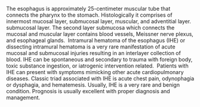 The esophagus is approximately 25-centimeter muscular tube that connects the pharynx to the stomach. Histologically it comprises of innermost mucosal layer, submucosal layer, muscular, and adventitial layer. submucosal layer. The second layer submucosa which connects the mucosal and muscular layer contains blood vessels, Meissner nerve plexus, and esophageal glands.  Intramural hematoma of the esophagus (IHE) or dissecting intramural hematoma is a very rare manifestation of acute mucosal and submucosal injuries resulting in an interlayer collection of blood. IHE can be spontaneous and secondary to trauma with foreign body, toxic substance ingestion, or iatrogenic intervention related.  Patients with IHE can present with symptoms mimicking other acute cardiopulmonary diseases. Classic triad associated with IHE is acute chest pain, odynophagia or dysphagia, and hematemesis. Usually, IHE is a very rare and benign condition. Prognosis is usually excellent with proper diagnosis and management.
